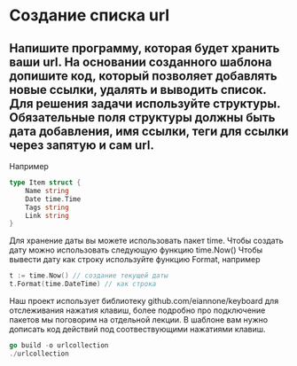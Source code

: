 # Создание списка url
## Напишите программу, которая будет хранить ваши url. На основании созданного шаблона допишите код, который позволяет добавлять новые ссылки, удалять и выводить список. Для решения задачи используйте структуры. Обязательные поля структуры должны быть дата добавления, имя ссылки, теги для ссылки через запятую и сам url.

Например
```go
type Item struct {
	Name string
	Date time.Time
	Tags string
	Link string
}
```

Для хранение даты вы можете использовать пакет time. Чтобы создать дату можно использовать следующую функцию time.Now()
Чтобы вывести дату как строку используйте функцию Format, например
```go
t := time.Now() // создание текущей даты
t.Format(time.DateTime) // как строка
```

Наш проект использует библиотеку github.com/eiannone/keyboard для отслеживания нажатия клавиш, более подробно про
подключение пакетов мы поговорим на отдельной лекции. В шаблоне вам нужно дописать код действий под соотвествующими
нажатиями клавиш.
```go
go build -o urlcollection
./urlcollection
```